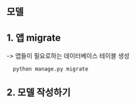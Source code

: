 모델
--

## 1. 앱 migrate
-> 앱들이 필요로하는 데이터베이스 테이블 생성  
```
  python manage.py migrate
```

## 2. 모델 작성하기
